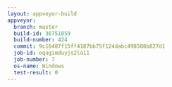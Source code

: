 ```yaml
---
layout: appveyor-build
appveyor:
  branch: master
  build-id: 36751059
  build-number: 424
  commit: 9c16487f15ff4187bb75f124dabc498508b827d1
  job-id: oqugimduyjs2la11
  job-number: 7
  os-name: Windows
  test-result: 0
---
```


